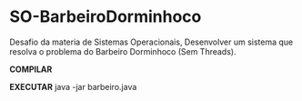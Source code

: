 # SO-BarbeiroDorminhoco
Desafio da materia de Sistemas Operacionais, Desenvolver um sistema que resolva o problema do Barbeiro Dorminhoco (Sem Threads).

**COMPILAR**

**EXECUTAR**
java -jar barbeiro.java
